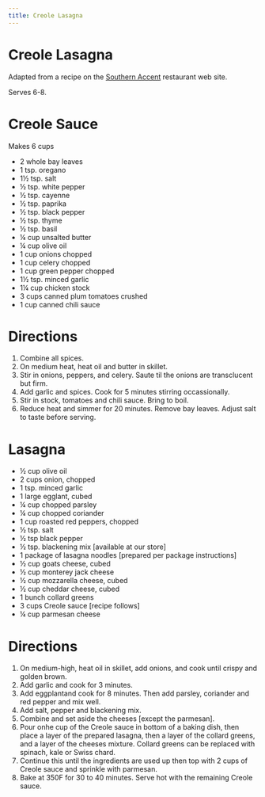 ```yaml
---
title: Creole Lasagna
---
```


# Creole Lasagna

Adapted from a recipe on the [Southern Accent](http://www.google.com/url?q=http%3A%2F%2Fsouthernaccent.com%2F&sa=D&sntz=1&usg=AFrqEzcRpNI5agAAN1QDHp973Ib1DY2SLA) restaurant web site.

Serves 6-8.

# Creole Sauce

Makes 6 cups

- 2 whole bay leaves
- 1 tsp. oregano
- 1½ tsp. salt
- ½ tsp. white pepper
- ½ tsp. cayenne
- ½ tsp. paprika
- ½ tsp. black pepper
- ½ tsp. thyme
- ½ tsp. basil
- ¼ cup unsalted butter
- ¼ cup olive oil
- 1 cup onions chopped
- 1 cup celery chopped
- 1 cup green pepper chopped
- 1½ tsp. minced garlic
- 1¼ cup chicken stock
- 3 cups canned plum tomatoes crushed
- 1 cup canned chili sauce

# Directions

1. Combine all spices.
2. On medium heat, heat oil and butter in skillet.
3. Stir in onions, peppers, and celery. Saute til the onions are transclucent but firm.
4. Add garlic and spices. Cook for 5 minutes stirring occassionally.
5. Stir in stock, tomatoes and chili sauce. Bring to boil.
6. Reduce heat and simmer for 20 minutes. Remove bay leaves. Adjust salt to taste before serving.

# Lasagna

- ½ cup olive oil
- 2 cups onion, chopped
- 1 tsp. minced garlic
- 1 large egglant, cubed
- ¼ cup chopped parsley
- ¼ cup chopped coriander
- 1 cup roasted red peppers, chopped
- ½ tsp. salt
- ½ tsp black pepper
- ½ tsp. blackening mix [available at our store]
- 1 package of lasagna noodles [prepared per package instructions]
- ½ cup goats cheese, cubed
- ½ cup monterey jack cheese
- ½ cup mozzarella cheese, cubed
- ½ cup cheddar cheese, cubed
- 1 bunch collard greens
- 3 cups Creole sauce [recipe follows]
- ¼ cup parmesan cheese

# Directions

1. On medium-high, heat oil in skillet, add onions, and cook until crispy and golden brown.
2. Add garlic and cook for 3 minutes.
3. Add eggplantand cook for 8 minutes. Then add parsley, coriander and red pepper and mix well.
4. Add salt, pepper and blackening mix.
5. Combine and set aside the cheeses [except the parmesan].
6. Pour onhe cup of the Creole sauce in bottom of a baking dish, then place a layer of the prepared lasagna, then a layer of the collard greens, and a layer of the cheeses mixture. Collard greens can be replaced with spinach, kale or Swiss chard.
7. Continue this until the ingredients are used up then top with 2 cups of Creole sauce and sprinkle with parmesan.
8. Bake at 350F for 30 to 40 minutes. Serve hot with the remaining Creole sauce.